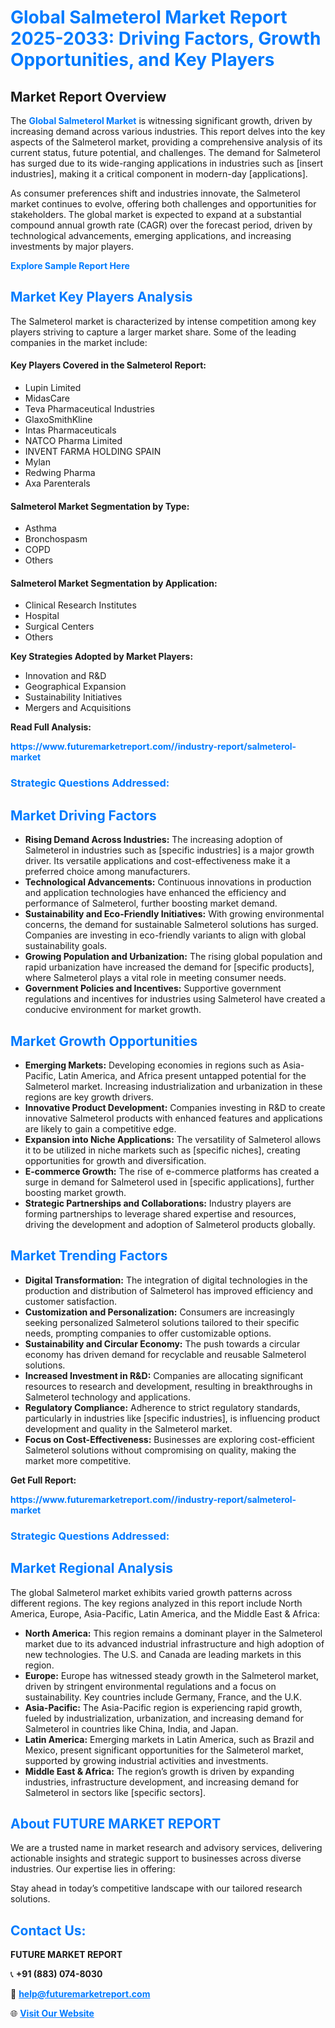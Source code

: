 <h1 style="color: #007BFF;">Global Salmeterol Market Report 2025-2033: Driving Factors, Growth Opportunities, and Key Players</h1>

<section id="overview">
<h2>Market Report Overview</h2>
<p>The <a href="https://www.futuremarketreport.com//industry-report/salmeterol-market" style="color: #007BFF; text-decoration: none;"><strong>Global Salmeterol Market</strong></a> is witnessing significant growth, driven by increasing demand across various industries. This report delves into the key aspects of the Salmeterol market, providing a comprehensive analysis of its current status, future potential, and challenges. The demand for Salmeterol has surged due to its wide-ranging applications in industries such as [insert industries], making it a critical component in modern-day [applications].</p>
<p>As consumer preferences shift and industries innovate, the Salmeterol market continues to evolve, offering both challenges and opportunities for stakeholders. The global market is expected to expand at a substantial compound annual growth rate (CAGR) over the forecast period, driven by technological advancements, emerging applications, and increasing investments by major players.</p>
</section>

<section id="overview">
<p><a href="https://www.futuremarketreport.com//request-sample/reportId=60685" style="color: #007BFF; text-decoration: none;"><strong>Explore Sample Report Here</strong></a></p>
</section>

<section id="key-players">
<h2 style="color: #007BFF;">Market Key Players Analysis</h2>
<p>The Salmeterol market is characterized by intense competition among key players striving to capture a larger market share. Some of the leading companies in the market include:</p>
<h4>Key Players Covered in the Salmeterol Report:</h4>
<ul><li>Lupin Limited</li><li>MidasCare</li><li>Teva Pharmaceutical Industries</li><li>GlaxoSmithKline</li><li>Intas Pharmaceuticals</li><li>NATCO Pharma Limited</li><li>INVENT FARMA HOLDING SPAIN</li><li>Mylan</li><li>Redwing Pharma</li><li>Axa Parenterals</li></ul>
<h4>Salmeterol Market Segmentation by Type:</h4>
<ul><li>Asthma</li><li>Bronchospasm</li><li>COPD</li><li>Others</li></ul>

<h4>Salmeterol Market Segmentation by Application:</h4>
<ul><li>Clinical Research Institutes</li><li>Hospital</li><li>Surgical Centers</li><li>Others</li></ul>
<p><strong>Key Strategies Adopted by Market Players:</strong></p>
<ul>
<li>Innovation and R&D</li>
<li>Geographical Expansion</li>
<li>Sustainability Initiatives</li>
<li>Mergers and Acquisitions</li>
</ul>
</section>

<section>
<p><strong>Read Full Analysis: </strong></p><a href="https://www.futuremarketreport.com//industry-report/salmeterol-market" style="color: #007BFF; text-decoration: none;"><strong>https://www.futuremarketreport.com//industry-report/salmeterol-market</strong></a>
<h3 style="color: #007BFF;">Strategic Questions Addressed:</h3>
</section>

<section id="driving-factors">
<h2 style="color: #007BFF;">Market Driving Factors</h2>
<ul>
<li><strong>Rising Demand Across Industries:</strong> The increasing adoption of Salmeterol in industries such as [specific industries] is a major growth driver. Its versatile applications and cost-effectiveness make it a preferred choice among manufacturers.</li>
<li><strong>Technological Advancements:</strong> Continuous innovations in production and application technologies have enhanced the efficiency and performance of Salmeterol, further boosting market demand.</li>
<li><strong>Sustainability and Eco-Friendly Initiatives:</strong> With growing environmental concerns, the demand for sustainable Salmeterol solutions has surged. Companies are investing in eco-friendly variants to align with global sustainability goals.</li>
<li><strong>Growing Population and Urbanization:</strong> The rising global population and rapid urbanization have increased the demand for [specific products], where Salmeterol plays a vital role in meeting consumer needs.</li>
<li><strong>Government Policies and Incentives:</strong> Supportive government regulations and incentives for industries using Salmeterol have created a conducive environment for market growth.</li>
</ul>
</section>

<section id="growth-opportunities">
<h2 style="color: #007BFF;">Market Growth Opportunities</h2>
<ul>
<li><strong>Emerging Markets:</strong> Developing economies in regions such as Asia-Pacific, Latin America, and Africa present untapped potential for the Salmeterol market. Increasing industrialization and urbanization in these regions are key growth drivers.</li>
<li><strong>Innovative Product Development:</strong> Companies investing in R&D to create innovative Salmeterol products with enhanced features and applications are likely to gain a competitive edge.</li>
<li><strong>Expansion into Niche Applications:</strong> The versatility of Salmeterol allows it to be utilized in niche markets such as [specific niches], creating opportunities for growth and diversification.</li>
<li><strong>E-commerce Growth:</strong> The rise of e-commerce platforms has created a surge in demand for Salmeterol used in [specific applications], further boosting market growth.</li>
<li><strong>Strategic Partnerships and Collaborations:</strong> Industry players are forming partnerships to leverage shared expertise and resources, driving the development and adoption of Salmeterol products globally.</li>
</ul>
</section>

<section id="trending-factors">
<h2 style="color: #007BFF;">Market Trending Factors</h2>
<ul>
<li><strong>Digital Transformation:</strong> The integration of digital technologies in the production and distribution of Salmeterol has improved efficiency and customer satisfaction.</li>
<li><strong>Customization and Personalization:</strong> Consumers are increasingly seeking personalized Salmeterol solutions tailored to their specific needs, prompting companies to offer customizable options.</li>
<li><strong>Sustainability and Circular Economy:</strong> The push towards a circular economy has driven demand for recyclable and reusable Salmeterol solutions.</li>
<li><strong>Increased Investment in R&D:</strong> Companies are allocating significant resources to research and development, resulting in breakthroughs in Salmeterol technology and applications.</li>
<li><strong>Regulatory Compliance:</strong> Adherence to strict regulatory standards, particularly in industries like [specific industries], is influencing product development and quality in the Salmeterol market.</li>
<li><strong>Focus on Cost-Effectiveness:</strong> Businesses are exploring cost-efficient Salmeterol solutions without compromising on quality, making the market more competitive.</li>
</ul>
</section>

<section>
<p><strong>Get Full Report: </strong></p><a href="https://www.futuremarketreport.com//industry-report/salmeterol-market" style="color: #007BFF; text-decoration: none;"><strong>https://www.futuremarketreport.com//industry-report/salmeterol-market</strong></a>
<h3 style="color: #007BFF;">Strategic Questions Addressed:</h3>
</section>


<section id="regional-analysis">
<h2 style="color: #007BFF;">Market Regional Analysis</h2>
<p>The global Salmeterol market exhibits varied growth patterns across different regions. The key regions analyzed in this report include North America, Europe, Asia-Pacific, Latin America, and the Middle East & Africa:</p>
<ul>
<li><strong>North America:</strong> This region remains a dominant player in the Salmeterol market due to its advanced industrial infrastructure and high adoption of new technologies. The U.S. and Canada are leading markets in this region.</li>
<li><strong>Europe:</strong> Europe has witnessed steady growth in the Salmeterol market, driven by stringent environmental regulations and a focus on sustainability. Key countries include Germany, France, and the U.K.</li>
<li><strong>Asia-Pacific:</strong> The Asia-Pacific region is experiencing rapid growth, fueled by industrialization, urbanization, and increasing demand for Salmeterol in countries like China, India, and Japan.</li>
<li><strong>Latin America:</strong> Emerging markets in Latin America, such as Brazil and Mexico, present significant opportunities for the Salmeterol market, supported by growing industrial activities and investments.</li>
<li><strong>Middle East & Africa:</strong> The region’s growth is driven by expanding industries, infrastructure development, and increasing demand for Salmeterol in sectors like [specific sectors].</li>
</ul>
</section>

<footer>
<h2 style="color: #007BFF;">About FUTURE MARKET REPORT</h2>
<p>We are a trusted name in market research and advisory services, delivering actionable insights and strategic support to businesses across diverse industries. Our expertise lies in offering:</p>

<p>Stay ahead in today’s competitive landscape with our tailored research solutions.</p>

<h2 style="color: #007BFF;">Contact Us:</h2>
<p><strong>FUTURE MARKET REPORT</strong></p>
<p>📞 <strong>+91 (883) 074-8030</strong></p>
<p>📧 <strong><a href="mailto:help@futuremarketreport.com" style="color: #007BFF;">help@futuremarketreport.com</a></strong></p>
<p>🌐 <strong><a href="https://www.futuremarketreport.com/" style="color: #007BFF;">Visit Our Website</a></strong></p>
</footer>